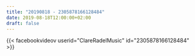 ```yaml
---
title: "20190818 - 2305878166128484"
date: 2019-08-18T12:00:00+02:00
draft: false
---
```


{{< facebookvideov userid="ClareRadelMusic" id="2305878166128484" >}}